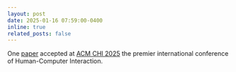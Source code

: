 ```yaml
---
layout: post
date: 2025-01-16 07:59:00-0400
inline: true
related_posts: false
---
```


One [paper](https://www.linkedin.com/posts/wolfgang-stuerzlinger-87a48030b_there-is-more-to-dwell-than-meets-the-eye-activity-7285904649163825152-fl1k?utm_source=social_share_sheet&utm_medium=member_desktop_web) accepted at [ACM CHI 2025](https://chi2025.acm.org/) the premier international conference of Human-Computer Interaction.